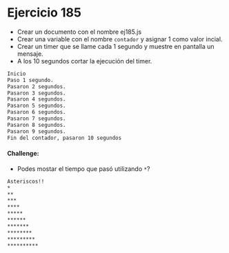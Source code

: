 # Ejercicio 185

- Crear un documento con el nombre ej185.js
- Crear una variable con el nombre `contador` y asignar 1 como valor incial.
- Crear un timer que se llame cada 1 segundo y muestre en pantalla un mensaje.
- A los 10 segundos cortar la ejecución del timer.

```bash
Inicio
Paso 1 segundo.
Pasaron 2 segundos.
Pasaron 3 segundos.
Pasaron 4 segundos.
Pasaron 5 segundos.
Pasaron 6 segundos.
Pasaron 7 segundos.
Pasaron 8 segundos.
Pasaron 9 segundos.
Fin del contador, pasaron 10 segundos
```

#### Challenge:

- Podes mostar el tiempo que pasó utilizando `*`?

```bash
Asteriscos!!
*
**
***
****
*****
******
*******
********
*********
**********
```
